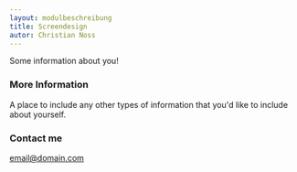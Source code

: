 ```yaml
---
layout: modulbeschreibung
title: Screendesign
autor: Christian Noss
---
```

Some information about you!

### More Information

A place to include any other types of information that you'd like to include about yourself.

### Contact me

[email@domain.com](mailto:email@domain.com)